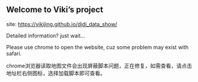 ## Welcome to Viki’s project

site: https://vikijing.github.io/didi_data_show/

Detailed information? just wait...

Please use chrome to open the website, cuz some problem may exist with safari.

chrome浏览器读取地图文件会出现屏蔽脚本问题，正在修复，如需查看，请点击地址栏右侧图标，选择加载脚本即可查看。
